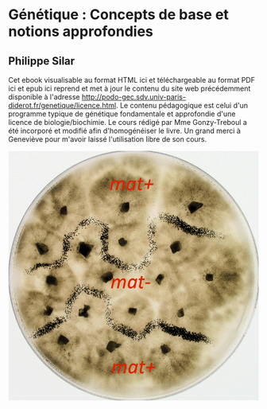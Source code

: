 # Génétique : Concepts de base et notions approfondies

## Philippe Silar

Cet ebook visualisable au format HTML ici et téléchargeable au format PDF ici et epub ici reprend et met à jour le contenu du site web précédemment disponible à l'adresse http://podo-gec.sdv.univ-paris-diderot.fr/genetique/licence.html. Le contenu pédagogique est celui d'un programme typique de génétique fondamentale et approfondie d'une licence de biologie/biochimie. Le cours rédigé par Mme Gonzy-Treboul a été incorporé et modifié afin d'homogénéiser le livre. Un grand merci à Geneviève pour m'avoir laissé l'utilisation libre de son cours.

![cover](cover.png)
